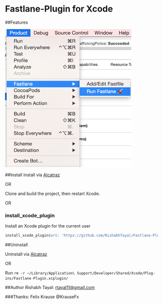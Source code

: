 # Fastlane-Plugin for Xcode

##Features

![Menu](https://raw.githubusercontent.com/RishabhTayal/Fastlane-Plugin/master/screenshot.png)

##Install
Install via [Alcatraz](http://alcatraz.io/)

OR

Clone and build the project, then restart Xcode.

OR

### install_xcode_plugin

Install an Xcode plugin for the current user

```ruby
install_xcode_plugin(url: 'https://github.com/RishabhTayal/Fastlane-Plugin/releases/download/1.0/Fastlane.xcplugin.zip')
```

##Uninstall

Uninstall via [Alcatraz](http://alcatraz.io/)

OR

Run `rm -r ~/Library/Application\ Support/Developer/Shared/Xcode/Plug-ins/Fastlane-Plugin.xcplugin/`

##Author
Rishabh Tayal: rtayal11@gmail.com

###Thanks: Felix Krause @KrauseFx
